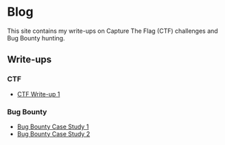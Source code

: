 # Blog

This site contains my write-ups on Capture The Flag (CTF) challenges and Bug Bounty hunting.

## Write-ups

### CTF
- [CTF Write-up 1](ctf/tcp1p2024-ctf)
### Bug Bounty
- [Bug Bounty Case Study 1](bugbounty/case1.md)
- [Bug Bounty Case Study 2](bugbounty/case2.md)
